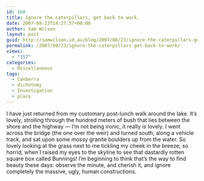 ```yaml
---
id: 160
title: Ignore the caterpillars, get back to work.
date: 2007-08-23T14:27:57+00:00
author: Sam Wilson
layout: post
guid: http://samwilson.id.au/blog/2007/08/23/ignore-the-caterpillars-get-back-to-work/
permalink: /2007/08/23/ignore-the-caterpillars-get-back-to-work/
views:
  - "157"
categories:
  - Miscellaneous
tags:
  - Canberra
  - dichotomy
  - Investigation
  - place
---
```

I have just returned from my customary post-lunch walk around the lake. It’s lovely, strolling through the hundred meters of bush that lies between the shore and the highway — I’m not being ironic, it really _is_ lovely. I went across the bridge (the one over the weir) and turned south, along a vehicle track, and sat upon some mossy granite boulders up from the water. So lovely looking at the grass next to me tickling my cheek in the breeze; so horrid, when I raised my eyes to the skyline to see that dastardly rotten square box called Bunnings! I’m beginning to think that’s the way to find beauty these days: observe the minute, and cherish it, and ignore completely the massive, ugly, human constructions.